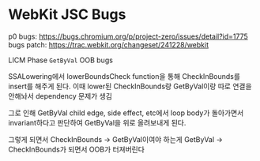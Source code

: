 <h1>WebKit JSC Bugs</h1>

p0 bugs: https://bugs.chromium.org/p/project-zero/issues/detail?id=1775
bugs patch: https://trac.webkit.org/changeset/241228/webkit

LICM Phase `GetByVal` OOB bugs

SSALowering에서 lowerBoundsCheck function을 통해 CheckInBounds를 insert를 해주게 된다. 
이때 lower된 CheckInBounds랑 GetByVal이랑 따로 연결을 안해놔서 dependency 문제가 생김

그로 인해 GetByVal child edge, side effect, etc에서 loop body가 돌아가면서 invariant하다고 판단하여 GetByVal을 위로 올려보내게 된다.

그렇게 되면서 CheckInBounds -> GetByVal이여야 하는게 GetByVal -> CheckInBounds가 되면서 OOB가 터져버린다
